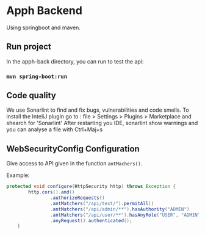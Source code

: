 # Apph Backend

Using springboot and maven.

## Run project

In the apph-back directory, you can run to test the api:

### `mvn spring-boot:run`

## Code quality

We use Sonarlint to find and fix bugs, vulnerabilities and code smells. To install the InteliJ plugin go to : 
file > Settings > Plugins > Marketplace and shearch for 'Sonarlint'
After restarting you IDE, sonarlint show warnings and you can analyse a file with Ctrl+Maj+s

## WebSecurityConfig Configuration 

Give access to API given in the function `antMachers()`.

Example:

```java
protected void configure(HttpSecurity http) throws Exception {
        http.cors().and()
                .authorizeRequests()
                .antMatchers("/api/test/").permitAll()
                .antMatchers("/api/admin/**").hasAuthority("ADMIN")
                .antMatchers("/api/user/**").hasAnyRole("USER", "ADMIN")
                .anyRequest().authenticated();
    }
```